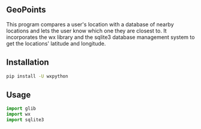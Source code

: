 ## GeoPoints
This program compares a user's location with a database of nearby locations and lets the user know which one they are closest to. It incorporates the wx library and the sqlite3 database management system to get the locations' latitude and longitude.

## Installation
```bash
pip install -U wxpython
```

## Usage
```python
import glib
import wx
import sqlite3
```
